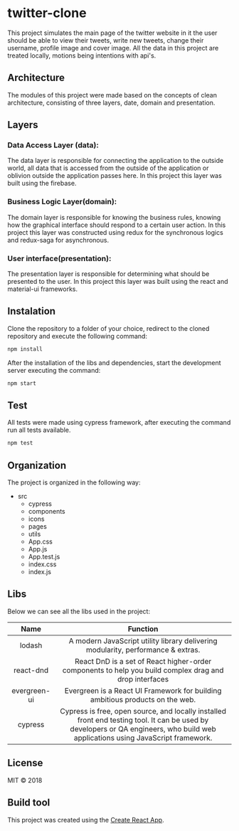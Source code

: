 # twitter-clone

This project simulates the main page of the twitter website in it the user should be able to view their tweets, write new tweets, change their username, profile image and cover image. All the data in this project are treated locally, motions being intentions with api's.

## Architecture

The modules of this project were made based on the concepts of clean architecture, consisting of three layers, date, domain and presentation.

## Layers

### Data Access Layer (data):

The data layer is responsible for connecting the application to the outside world, all data that is accessed from the outside of the application or oblivion outside the application passes here. In this project this layer was built using the firebase.

### Business Logic Layer(domain):

The domain layer is responsible for knowing the business rules, knowing how the graphical interface should respond to a certain user action. In this project this layer was constructed using redux for the synchronous logics and redux-saga for asynchronous.

### User interface(presentation):

The presentation layer is responsible for determining what should be presented to the user. In this project this layer was built using the react and material-ui frameworks.

## Instalation

Clone the repository to a folder of your choice, redirect to the cloned repository and execute the following command:

```javascript
npm install
```

After the installation of the libs and dependencies, start the development server executing the command:

```javascript
npm start
```

## Test

All tests were made using cypress framework, after executing the command run all tests available.

```javascript
npm test
```

## Organization

The project is organized in the following way:

- src
  - cypress
  - components
  - icons
  - pages
  - utils
  - App.css
  - App.js
  - App.test.js
  - index.css
  - index.js

## Libs

Below we can see all the libs used in the project:

|     Name     |                                                                                     Function                                                                                     |
| :----------: | :------------------------------------------------------------------------------------------------------------------------------------------------------------------------------: |
|    lodash    |                                                 A modern JavaScript utility library delivering modularity, performance & extras.                                                 |
|  react-dnd   |                                      React DnD is a set of React higher-order components to help you build complex drag and drop interfaces                                      |
| evergreen-ui |                                                  Evergreen is a React UI Framework for building ambitious products on the web.                                                   |
|   cypress    | Cypress is free, open source, and locally installed front end testing tool. It can be used by developers or QA engineers, who build web applications using JavaScript framework. |

## License

MIT © 2018

## Build tool

This project was created using the [Create React App](https://github.com/facebookincubator/create-react-app).
